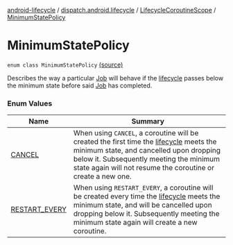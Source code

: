 [android-lifecycle](../../../index.md) / [dispatch.android.lifecycle](../../index.md) / [LifecycleCoroutineScope](../index.md) / [MinimumStatePolicy](./index.md)

# MinimumStatePolicy

`enum class MinimumStatePolicy` [(source)](https://github.com/RBusarow/Dispatch/tree/master/android-lifecycle/src/main/java/dispatch/android/lifecycle/LifecycleCoroutineScope.kt#L105)

Describes the way a particular [Job](https://kotlin.github.io/kotlinx.coroutines/kotlinx-coroutines-core/kotlinx.coroutines/-job/index.html) will behave if the [lifecycle](../lifecycle.md) passes below the minimum state
before said [Job](https://kotlin.github.io/kotlinx.coroutines/kotlinx-coroutines-core/kotlinx.coroutines/-job/index.html) has completed.

### Enum Values

| Name | Summary |
|---|---|
| [CANCEL](-c-a-n-c-e-l.md) | When using `CANCEL`, a coroutine will be created the first time the [lifecycle](../lifecycle.md) meets the minimum state, and cancelled upon dropping below it. Subsequently meeting the minimum state again will not resume the coroutine or create a new one. |
| [RESTART_EVERY](-r-e-s-t-a-r-t_-e-v-e-r-y.md) | When using `RESTART_EVERY`, a coroutine will be created every time the [lifecycle](../lifecycle.md) meets the minimum state, and will be cancelled upon dropping below it. Subsequently meeting the minimum state again will create a new coroutine. |
